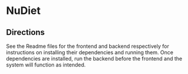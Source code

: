 # NuDiet

## Directions

See the Readme files for the frontend and backend respectively for instructions on installing their dependencies and running them.
Once dependencies are installed, run the backend before the frontend and the system will function as intended.